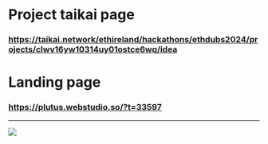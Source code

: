 # Project taikai page
### https://taikai.network/ethireland/hackathons/ethdubs2024/projects/clwv16yw10314uy01ostce6wq/idea 

# Landing page
### https://plutus.webstudio.so/?t=33597 



---

[![](https://visitcount.itsvg.in/api?id=dappswap&icon=1&color=0)](https://visitcount.itsvg.in)
